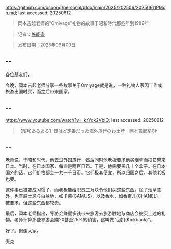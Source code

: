 https://github.com/usbong/personal/blob/main/2025/202506/20250611PMch.md; last accessed: 20250612

> 岡本吉起老师的"Omiyage"礼物的故事于昭和時代那些年到1989年

> 记者：[施能崙](https://www.linkedin.com/in/michaelsyson/)

> 发布日期：2025年06月09日

## --

各位朋友们，

今晚，岡本吉起老师分享一些故事关于Omiyage就是说，一种礼物人家因工作或旅游出国时买，而之后带来国家。

## --

https://www.youtube.com/watch?v=_krYdk2VbiQ; last accessed: 20250612

> 【昭和あるある】昔はど定番だった海外旅行のお土産｜岡本吉起塾Ch

## --

老师说，于昭和时代，他去过外国旅行，然后同时他老板要求他买烟草而把它带来日本。当时，在日本国家，每盒是两百日币。于是，他需要买几十个盒子。在日本国外的话，它们价格都会一共一千日币。它们极其便宜，所以归国之后，其他老板也要。

这件事已被变成习惯了，而老板能给职员三万块令他们买这些东西。除了烟草意外，也有威士忌与白兰地，如卡慕(CAMUS)，以及香水，如香奈儿(CHANEL)，被要求，但这些东西都较贵。

最后，岡本老师指出，导游会赚蛮多钱带来旅客去旅游胜地与商店会被买上述的礼物。老师计算那些导游会赚20甚至25%的销售，这叫做"回扣(Kickback)"。

好了。谢谢大家。

麦克